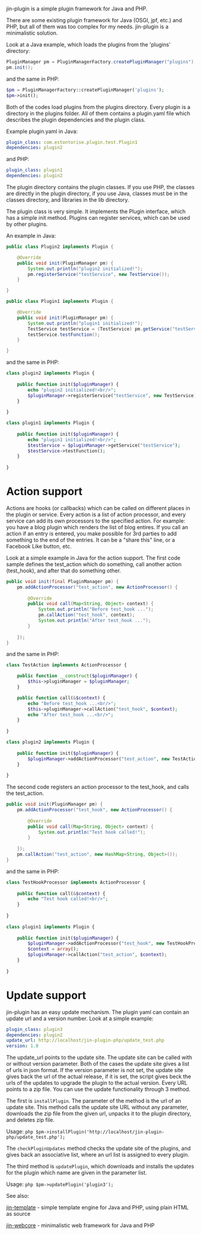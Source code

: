 jin-plugin is a simple plugin framework for Java and PHP.

There are some existing plugin framework for Java (OSGI, jpf, etc.) and PHP, but all of them was too complex for my needs. jin-plugin is a minimalistic solution.

Look at a Java example, which loads the plugins from the 'plugins' directory:

```java
PluginManager pm = PluginManagerFactory.createPluginManager("plugins");
pm.init();
```

and the same in PHP:

```php
$pm = PluginManagerFactory::createPluginManager('plugins');
$pm->init();
```

Both of the codes load plugins from the plugins directory. Every plugin is a directory in the plugins folder. All of them contains a plugin.yaml file which describes the plugin dependencies and the plugin class.

Example plugin.yaml in Java:

```yaml
plugin_class: com.estontorise.plugin.test.Plugin1
dependencies: plugin2
```

and PHP:

```yaml
plugin_class: plugin1
dependencies: plugin2
```

The plugin directory contains the plugin classes. If you use PHP, the classes are directly in the plugin directory, if you use Java, classes must be in the classes directory, and  libraries in the lib directory.

The plugin class is very simple. It implements the Plugin interface, which has a simple init method. Plugins can register services, which can be used by other plugins.

An example in Java:

```java
public class Plugin2 implements Plugin {

    @Override
    public void init(PluginManager pm) {
        System.out.println("plugin2 initialized!");
        pm.registerService("testService", new TestService());
    }

}

public class Plugin1 implements Plugin {

	@Override
	public void init(PluginManager pm) {
		System.out.println("plugin1 initialized!");
		TestService testService = (TestService) pm.getService("testService");
		testService.testFunction();
	}

}
```

and the same in PHP:

```php
class plugin2 implements Plugin {
	
	public function init($pluginManager) {
		echo "plugin2 initialized!<br/>";
		$pluginManager->registerService("testService", new TestService);
	}
		
}

class plugin1 implements Plugin {
	
	public function init($pluginManager) {
		echo "plugin1 initialized!<br/>";
		$testService = $pluginManager->getService("testService");
		$testService->testFunction();
	}
	
}
```

# Action support

Actions are hooks (or callbacks) which can be called on different places in the plugin or service. Every action is a list of action processor, and every service can add its own processors to the specified action. For example: you have a blog plugin which renders the list of blog entires. If you call an action if an entry is entered, you make possible for 3rd parties to add something to the end of the entries. It can be a "share this" line, or a Facebook Like button, etc. 

Look at a simple example in Java for the action support. The first code sample defines the test_action which do something, call another action (test_hook), and after that do something other. 

```java
public void init(final PluginManager pm) {
	pm.addActionProcessor("test_action", new ActionProcessor() {
			
		@Override
		public void call(Map<String, Object> context) {
			System.out.println("Before test_hook ...");
			pm.callAction("test_hook", context);
			System.out.println("After test_hook ...");				
		}
			
	});
}
```

and the same in PHP:

```php
class TestAction implements ActionProcessor {

	public function __construct($pluginManager) {
		$this->pluginManager = $pluginManager;
	}

	public function call(&$context) {
		echo "Before test_hook ...<br/>";
		$this->pluginManager->callAction("test_hook", $context);
		echo "After test_hook ...<br/>";
	}
	
}

class plugin2 implements Plugin {
		
	public function init($pluginManager) {
		$pluginManager->addActionProcessor("test_action", new TestAction($pluginManager));
	}
		
}
```

The second code registers an action processor to the test_hook, and calls the test_action.

```java
public void init(PluginManager pm) {
	pm.addActionProcessor("test_hook", new ActionProcessor() {
			
		@Override
		public void call(Map<String, Object> context) {
			System.out.println("Test hook called!");
		}
			
	});
	pm.callAction("test_action", new HashMap<String, Object>());
}
```

and the same in PHP:

```php
class TestHookProcessor implements ActionProcessor {
			
	public function call(&$context) {
		echo "Test hook called!<br/>";
	}
			
}
	
class plugin1 implements Plugin {
		
	public function init($pluginManager) {
		$pluginManager->addActionProcessor("test_hook", new TestHookProcessor);
		$context = array();
		$pluginManager->callAction("test_action", $context);
	}
		
}
```

# Update support

jin-plugin has an easy update mechanism. The plugin yaml can contain an update url and a version number. Look at a simple example:

```yaml
plugin_class: plugin3
dependencies: plugin2
update_url: http://localhost/jin-plugin-php/update_test.php
version: 1.0
``` 

The update_url points to the update site. The update site can be called with or without version parameter. Both of the cases the update site gives a list of urls in json format. If the version parameter is not set, the update site gives back the url of the actual release, if it is set, the script gives beck the urls of the updates to upgrade the plugin to the actual version. Every URL points to a zip file. You can use the update functionality through 3 method. 

The first is ```installPlugin```. The parameter of the method is the url of an update site. This method calls the update site URL without any parameter, downloads the zip file from the given url, unpacks it to the plugin directory, and deletes zip file.

Usage: ```php $pm->installPlugin('http://localhost/jin-plugin-php/update_test.php');```

The ```checkPluginUpdates``` method checks the update site of the plugins, and gives back an associative list, where an url list is assigned to every plugin.

The third method is ```updatePlugin```, which downloads and installs the updates for the plugin which name are given in the parameter list. 

Usage: ```php $pm->updatePlugin('plugin3');```

See also:

[jin-template](https://github.com/TheBojda/jin-template/) - simple template engine for Java and PHP, using plain HTML as source

[jin-webcore](https://github.com/TheBojda/jin-webcore/) - minimalistic web framework for Java and PHP
